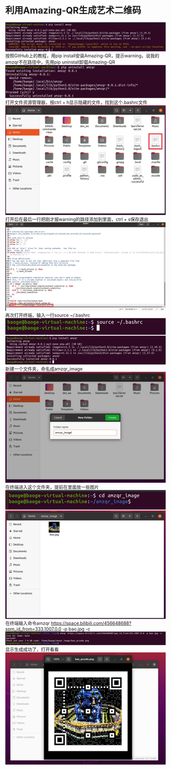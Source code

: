# 利用Amazing-QR生成艺术二维码
![](images/install.jpg)
按照GitHub上的教程，用pip install安装Amazing-QR，提示warning，说我的amzqr不在路径中，先用pip uninstall卸载Amazing-QR
![](images/uninstall.jpg)
打开文件资源管理器，按ctrl + h显示隐藏的文件，找到这个.bashrc文件
![](images/home.jpg)
打开后在最后一行把刚才报warning的路径添加到里面，ctrl + s保存退出
![](images/path.jpg)
再次打开终端，输入一行source ~/.bashrc
![](images/source.jpg)
![](images/reinstall.jpg)
新建一个文件夹，命名成amzqr_image
![](images/folder.jpg)
在终端进入这个文件夹，提前在里面放一些图片
![](images/cd.jpg)
![](images/image.jpg)
在终端输入命令amzqr https://space.bilibili.com/456648688?spm_id_from=333.1007.0.0 -p bao.jpg -c
![](images/qrcode.jpg)
显示生成成功了，打开看看
![](images/succeed.jpg)
